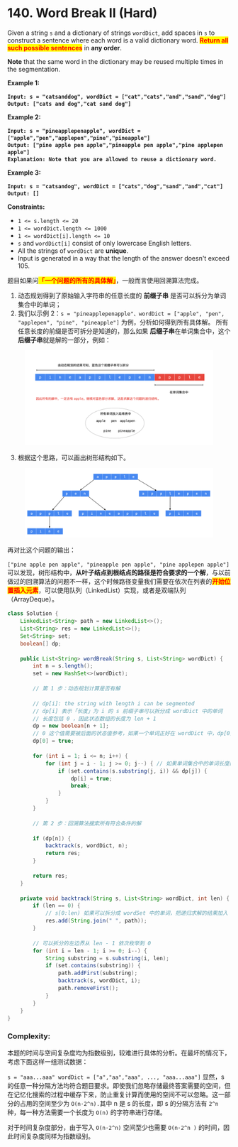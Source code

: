 # 140. Word Break II (Hard)

Given a string `s` and a dictionary of strings `wordDict`, add spaces in `s` to construct a sentence where each word is a valid dictionary word. <mark style="color:red;">**Return all such possible sentences**</mark> in **any order**.

**Note** that the same word in the dictionary may be reused multiple times in the segmentation.

**Example 1:**

<pre><code><strong>Input: s = "catsanddog", wordDict = ["cat","cats","and","sand","dog"]
</strong><strong>Output: ["cats and dog","cat sand dog"]
</strong></code></pre>

**Example 2:**

<pre><code><strong>Input: s = "pineapplepenapple", wordDict = ["apple","pen","applepen","pine","pineapple"]
</strong><strong>Output: ["pine apple pen apple","pineapple pen apple","pine applepen apple"]
</strong><strong>Explanation: Note that you are allowed to reuse a dictionary word.
</strong></code></pre>

**Example 3:**

<pre><code><strong>Input: s = "catsandog", wordDict = ["cats","dog","sand","and","cat"]
</strong><strong>Output: []
</strong></code></pre>

**Constraints:**

* `1 <= s.length <= 20`
* `1 <= wordDict.length <= 1000`
* `1 <= wordDict[i].length <= 10`
* `s` and `wordDict[i]` consist of only lowercase English letters.
* All the strings of `wordDict` are **unique**.
* Input is generated in a way that the length of the answer doesn't exceed 105.



题目如果问<mark style="color:red;">**「一个问题的所有的具体解」**</mark>，一般而言使用回溯算法完成。

1. 动态规划得到了原始输入字符串的任意长度的 **前缀子串** 是否可以拆分为单词集合中的单词；&#x20;
2. 我们以示例 2：`s = "pineapplepenapple"、wordDict = ["apple", "pen", "applepen", "pine", "pineapple"]` 为例，分析如何得到所有具体解。 所有任意长度的前缀是否可拆分是知道的，那么如果 **后缀子串**在单词集合中，这个**后缀子串**就是解的一部分，例如：

<figure><img src="../../../.gitbook/assets/image (3).png" alt="" width="563"><figcaption></figcaption></figure>

3. 根据这个思路，可以画出树形结构如下。

<figure><img src="../../../.gitbook/assets/image (4).png" alt="" width="563"><figcaption></figcaption></figure>

再对比这个问题的输出：

`["pine apple pen apple", "pineapple pen apple", "pine applepen apple"]` 可以发现，树形结构中，**从叶子结点到根结点的路径是符合要求的一个解**，与以前做过的回溯算法的问题不一样，这个时候路径变量我们需要在依次在列表的<mark style="color:red;">**开始位置插入元素**</mark>，可以使用队列（LinkedList）实现，或者是双端队列（ArrayDeque）。

```java
class Solution {
    LinkedList<String> path = new LinkedList<>();
    List<String> res = new LinkedList<>();
    Set<String> set;
    boolean[] dp;

    public List<String> wordBreak(String s, List<String> wordDict) {
        int n = s.length();
        set = new HashSet<>(wordDict);

        // 第 1 步：动态规划计算是否有解

        // dp[i]: the string with length i can be segmented
        // dp[i] 表示「长度」为 i 的 s 前缀子串可以拆分成 wordDict 中的单词
        // 长度包括 0 ，因此状态数组的长度为 len + 1
        dp = new boolean[n + 1];
        // 0 这个值需要被后面的状态值参考，如果一个单词正好在 wordDict 中，dp[0] 设置成 true 是合理的
        dp[0] = true;

        for (int i = 1; i <= n; i++) {
            for (int j = i - 1; j >= 0; j--) { // 如果单词集合中的单词长度都不长，从后向前遍历是更快的
                if (set.contains(s.substring(j, i)) && dp[j]) {
                    dp[i] = true;
                    break;
                }
            }
        }

        // 第 2 步：回溯算法搜索所有符合条件的解

        if (dp[n]) {
            backtrack(s, wordDict, n);
            return res;
        }

        return res;
    }

    private void backtrack(String s, List<String> wordDict, int len) {
        if (len == 0) {
            // s[0:len) 如果可以拆分成 wordSet 中的单词，把递归求解的结果加入 res 中
            res.add(String.join(" ", path));
        }

        // 可以拆分的左边界从 len - 1 依次枚举到 0
        for (int i = len - 1; i >= 0; i--) {
            String substring = s.substring(i, len);
            if (set.contains(substring)) {
                path.addFirst(substring);
                backtrack(s, wordDict, i);
                path.removeFirst();
            }
        }
    }
}
```

### Complexity:

本题的时间与空间复杂度均为指数级别，较难进行具体的分析。在最坏的情况下，考虑下面这样一组测试数据：

`s = "aaa...aaa" wordDict = ["a","aa","aaa", ..., "aaa...aaa"]` 显然，s 的任意一种分隔方法均符合题目要求。即使我们忽略存储最终答案需要的空间，但在记忆化搜索的过程中缓存下来，防止重复计算而使用的空间不可以忽略。这一部分的占用的空间至少为 `O(n⋅2^n).`其中 n 是 s 的长度，即 s 的分隔方法有 `2^n` 种，每一种方法需要一个长度为 `O(n)` 的字符串进行存储。

对于时间复杂度部分，由于写入 `O(n⋅2^n)` 空间至少也需要 `O(n⋅2^n )` 的时间，因此时间复杂度同样为指数级别。
